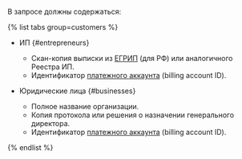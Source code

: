 В запросе должны содержаться:

{% list tabs group=customers %}

- ИП {#entrepreneurs}

  * Скан-копия выписки из [ЕГРИП](https://egrul.nalog.ru/index.html) (для РФ) или аналогичного Реестра ИП.
  * Идентификатор [платежного аккаунта](../../billing/concepts/billing-account.md) (billing account ID).

- Юридические лица {#businesses}

  * Полное название организации.
  * Копия протокола или решения о назначении генерального директора.
  * Идентификатор [платежного аккаунта](../../billing/concepts/billing-account.md) (billing account ID).
  
{% endlist %}